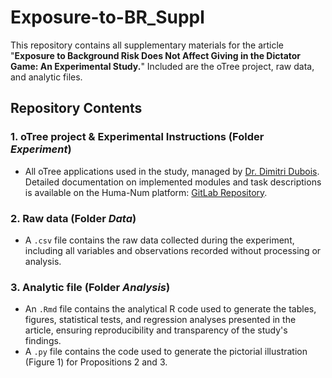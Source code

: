 # Exposure-to-BR_Suppl
This repository contains all supplementary materials for the article "**Exposure to Background Risk Does Not Affect Giving in the Dictator Game: An Experimental Study.**" Included are the oTree project, raw data, and analytic files.
## Repository Contents
### 1. oTree project & Experimental Instructions (Folder _Experiment_)
+ All oTree applications used in the study, managed by [Dr. Dimitri Dubois](https://www.duboishome.info/dimitri/). Detailed documentation on implemented modules and task descriptions is available on the Huma-Num platform: [GitLab Repository](https://gitlab.huma-num.fr/dimdub34/background_risk).
<!-- + A screenshot captures the experimental instructions presented to participants during the study, providing an overview of the guidance and information they received. -->
### 2. Raw data (Folder _Data_)
+ A `.csv` file contains the raw data collected during the experiment, including all variables and observations recorded without processing or analysis.
### 3. Analytic file (Folder _Analysis_)
+ An `.Rmd` file contains the analytical R code used to generate the tables, figures, statistical tests, and regression analyses presented in the article, ensuring reproducibility and transparency of the study's findings.
+ A `.py` file contains the code used to generate the pictorial illustration (Figure 1) for Propositions 2 and 3.
